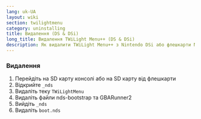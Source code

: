 ```yaml
---
lang: uk-UA
layout: wiki
section: twilightmenu
category: uninstalling
title: Видалення (DS & DSi)
long_title: Видалення TWiLight Menu++ (DS & DSi)
description: Як видалити TWiLight Menu++ з Nintendo DSi або флешкарти Nintendo DS
---
```


### Видалення
1. Перейдіть на SD карту консолі або на SD карту від флешкарти
1. Відкрийте `_nds`
1. Видаліть теку `TWiLightMenu`
1. Видаліть файли nds-bootstrap та GBARunner2
1. Вийдіть `_nds`
1. Видаліть `boot.nds`

